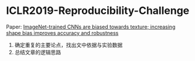 # ICLR2019-Reproducibility-Challenge

Paper: [ImageNet-trained CNNs are biased towards texture; increasing shape bias improves accuracy and robustness](https://openreview.net/forum?id=Bygh9j09KX)

1. 确定重复的主要论点，找出文中依据与实验数据
1. 总结文章的逻辑思路
